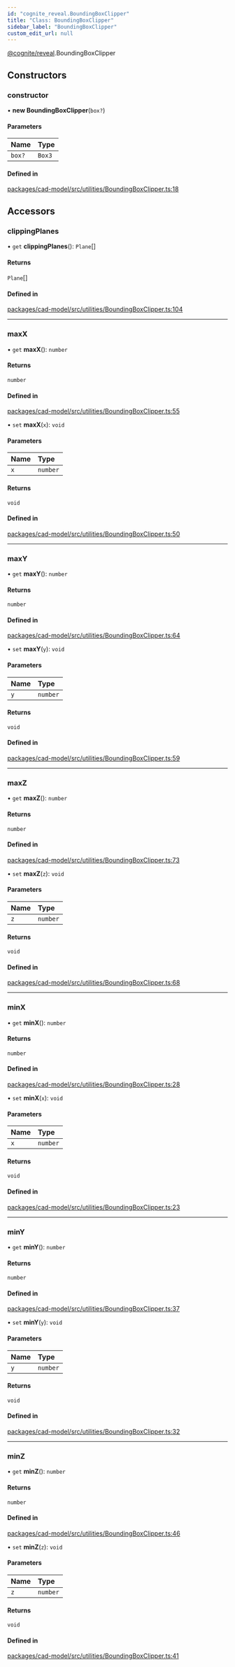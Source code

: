 ```yaml
---
id: "cognite_reveal.BoundingBoxClipper"
title: "Class: BoundingBoxClipper"
sidebar_label: "BoundingBoxClipper"
custom_edit_url: null
---
```


[@cognite/reveal](../modules/cognite_reveal.md).BoundingBoxClipper

## Constructors

### constructor

• **new BoundingBoxClipper**(`box?`)

#### Parameters

| Name | Type |
| :------ | :------ |
| `box?` | `Box3` |

#### Defined in

[packages/cad-model/src/utilities/BoundingBoxClipper.ts:18](https://github.com/cognitedata/reveal/blob/e9e26d38/viewer/packages/cad-model/src/utilities/BoundingBoxClipper.ts#L18)

## Accessors

### clippingPlanes

• `get` **clippingPlanes**(): `Plane`[]

#### Returns

`Plane`[]

#### Defined in

[packages/cad-model/src/utilities/BoundingBoxClipper.ts:104](https://github.com/cognitedata/reveal/blob/e9e26d38/viewer/packages/cad-model/src/utilities/BoundingBoxClipper.ts#L104)

___

### maxX

• `get` **maxX**(): `number`

#### Returns

`number`

#### Defined in

[packages/cad-model/src/utilities/BoundingBoxClipper.ts:55](https://github.com/cognitedata/reveal/blob/e9e26d38/viewer/packages/cad-model/src/utilities/BoundingBoxClipper.ts#L55)

• `set` **maxX**(`x`): `void`

#### Parameters

| Name | Type |
| :------ | :------ |
| `x` | `number` |

#### Returns

`void`

#### Defined in

[packages/cad-model/src/utilities/BoundingBoxClipper.ts:50](https://github.com/cognitedata/reveal/blob/e9e26d38/viewer/packages/cad-model/src/utilities/BoundingBoxClipper.ts#L50)

___

### maxY

• `get` **maxY**(): `number`

#### Returns

`number`

#### Defined in

[packages/cad-model/src/utilities/BoundingBoxClipper.ts:64](https://github.com/cognitedata/reveal/blob/e9e26d38/viewer/packages/cad-model/src/utilities/BoundingBoxClipper.ts#L64)

• `set` **maxY**(`y`): `void`

#### Parameters

| Name | Type |
| :------ | :------ |
| `y` | `number` |

#### Returns

`void`

#### Defined in

[packages/cad-model/src/utilities/BoundingBoxClipper.ts:59](https://github.com/cognitedata/reveal/blob/e9e26d38/viewer/packages/cad-model/src/utilities/BoundingBoxClipper.ts#L59)

___

### maxZ

• `get` **maxZ**(): `number`

#### Returns

`number`

#### Defined in

[packages/cad-model/src/utilities/BoundingBoxClipper.ts:73](https://github.com/cognitedata/reveal/blob/e9e26d38/viewer/packages/cad-model/src/utilities/BoundingBoxClipper.ts#L73)

• `set` **maxZ**(`z`): `void`

#### Parameters

| Name | Type |
| :------ | :------ |
| `z` | `number` |

#### Returns

`void`

#### Defined in

[packages/cad-model/src/utilities/BoundingBoxClipper.ts:68](https://github.com/cognitedata/reveal/blob/e9e26d38/viewer/packages/cad-model/src/utilities/BoundingBoxClipper.ts#L68)

___

### minX

• `get` **minX**(): `number`

#### Returns

`number`

#### Defined in

[packages/cad-model/src/utilities/BoundingBoxClipper.ts:28](https://github.com/cognitedata/reveal/blob/e9e26d38/viewer/packages/cad-model/src/utilities/BoundingBoxClipper.ts#L28)

• `set` **minX**(`x`): `void`

#### Parameters

| Name | Type |
| :------ | :------ |
| `x` | `number` |

#### Returns

`void`

#### Defined in

[packages/cad-model/src/utilities/BoundingBoxClipper.ts:23](https://github.com/cognitedata/reveal/blob/e9e26d38/viewer/packages/cad-model/src/utilities/BoundingBoxClipper.ts#L23)

___

### minY

• `get` **minY**(): `number`

#### Returns

`number`

#### Defined in

[packages/cad-model/src/utilities/BoundingBoxClipper.ts:37](https://github.com/cognitedata/reveal/blob/e9e26d38/viewer/packages/cad-model/src/utilities/BoundingBoxClipper.ts#L37)

• `set` **minY**(`y`): `void`

#### Parameters

| Name | Type |
| :------ | :------ |
| `y` | `number` |

#### Returns

`void`

#### Defined in

[packages/cad-model/src/utilities/BoundingBoxClipper.ts:32](https://github.com/cognitedata/reveal/blob/e9e26d38/viewer/packages/cad-model/src/utilities/BoundingBoxClipper.ts#L32)

___

### minZ

• `get` **minZ**(): `number`

#### Returns

`number`

#### Defined in

[packages/cad-model/src/utilities/BoundingBoxClipper.ts:46](https://github.com/cognitedata/reveal/blob/e9e26d38/viewer/packages/cad-model/src/utilities/BoundingBoxClipper.ts#L46)

• `set` **minZ**(`z`): `void`

#### Parameters

| Name | Type |
| :------ | :------ |
| `z` | `number` |

#### Returns

`void`

#### Defined in

[packages/cad-model/src/utilities/BoundingBoxClipper.ts:41](https://github.com/cognitedata/reveal/blob/e9e26d38/viewer/packages/cad-model/src/utilities/BoundingBoxClipper.ts#L41)
